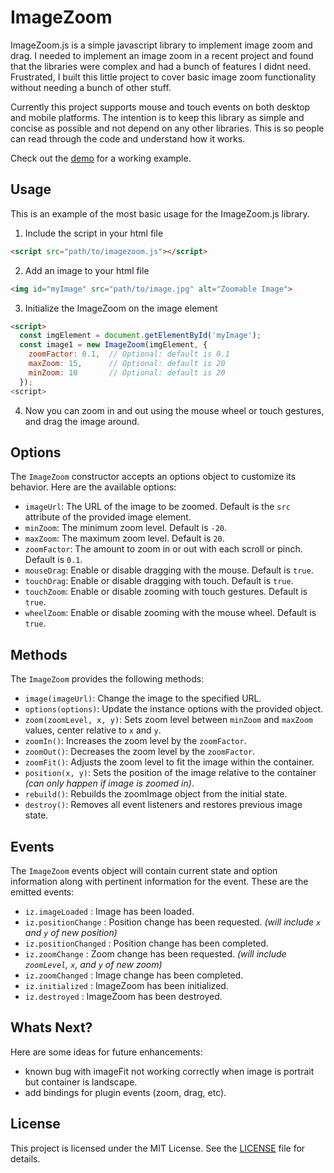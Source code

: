 # ImageZoom
ImageZoom.js is a simple javascript library to implement image zoom and drag.  I needed to implement an image zoom in a recent project and found that the libraries were complex and had a bunch of features I didnt need.  Frustrated, I built this little project to cover basic image zoom functionality without needing a bunch of other stuff.  

Currently this project supports mouse and touch events on both desktop and mobile platforms.  The intention is to keep this library as simple and concise as possible and not depend on any other libraries.  This is so people can read through the code and understand how it works.

Check out the [demo](https://eldinocodes.github.io/ImageZoom/example) for a working example.

## Usage
This is an example of the most basic usage for the ImageZoom.js library.

1. Include the script in your html file
```html
<script src="path/to/imagezoom.js"></script>
```
2. Add an image to your html file
```html
<img id="myImage" src="path/to/image.jpg" alt="Zoomable Image">
```
3. Initialize the ImageZoom on the image element
```html
<script>
  const imgElement = document.getElementById('myImage');
  const image1 = new ImageZoom(imgElement, {
	zoomFactor: 0.1,  // Optional: default is 0.1
	maxZoom: 15,      // Optional: default is 20
	minZoom: 10       // Optional: default is 20
  });
<script>	
```
4. Now you can zoom in and out using the mouse wheel or touch gestures, and drag the image around.

## Options
The `ImageZoom` constructor accepts an options object to customize its behavior. Here are the available options:
- `imageUrl`: The URL of the image to be zoomed. Default is the `src` attribute of the provided image element.
- `minZoom`: The minimum zoom level. Default is `-20`.
- `maxZoom`: The maximum zoom level. Default is `20`.
- `zoomFactor`: The amount to zoom in or out with each scroll or pinch. Default is `0.1`.
- `mouseDrag`: Enable or disable dragging with the mouse. Default is `true`.
- `touchDrag`: Enable or disable dragging with touch. Default is `true`.
- `touchZoom`: Enable or disable zooming with touch gestures. Default is `true`.
- `wheelZoom`: Enable or disable zooming with the mouse wheel. Default is `true`.

## Methods
The `ImageZoom` provides the following methods:
- `image(imageUrl)`: Change the image to the specified URL.
- `options(options)`: Update the instance options with the provided object.
- `zoom(zoomLevel, x, y)`: Sets zoom level between `minZoom` and `maxZoom` values, center relative to `x` and `y`.
- `zoomIn()`: Increases the zoom level by the `zoomFactor`.
- `zoomOut()`: Decreases the zoom level by the `zoomFactor`.
- `zoomFit()`: Adjusts the zoom level to fit the image within the container.
- `position(x, y)`: Sets the position of the image relative to the container *(can only happen if image is zoomed in)*.
- `rebuild()`: Rebuilds the zoomImage object from the initial state.
- `destroy()`: Removes all event listeners and restores previous image state.

## Events
The `ImageZoom` events object will contain current state and option information along with pertinent information for the event.  These are the emitted events:
- `iz.imageLoaded` : Image has been loaded.
- `iz.positionChange` : Position change has been requested. *(will include `x` and `y` of new position)*
- `iz.positionChanged` : Position change has been completed.
- `iz.zoomChange` : Zoom change has been requested. *(will include `zoomLevel`, `x`, and `y` of new zoom)*
- `iz.zoomChanged` : Image change has been completed.
- `iz.initialized` : ImageZoom has been initialized.
- `iz.destroyed` : ImageZoom has been destroyed.

## Whats Next?
Here are some ideas for future enhancements:
- known bug with imageFit not working correctly when image is portrait but container is landscape.
- add bindings for plugin events (zoom, drag, etc).

## License
This project is licensed under the MIT License. See the [LICENSE](LICENSE) file for details.